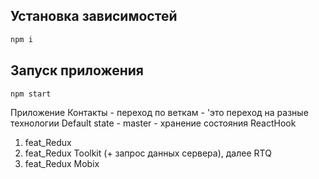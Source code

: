 ## Установка зависимостей
```bash
npm i
```

## Запуск приложения
```bash
npm start
```
Приложение Контакты - переход по веткам - 'это переход на разные технологии
Default state - master -  хранение состояния ReactHook
1. feat_Redux
2. feat_Redux Toolkit (+ запрос данных  сервера), далее RTQ
3. feat_Redux Mobix
